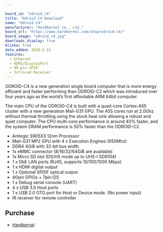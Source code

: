 ```yaml
---

board_id: "odroid_c4"
title: "Odroid C4 Download"
name: "Odroid C4"
manufacturer: "Hardkernel co., Ltd."
board_url: "https://www.hardkernel.com/shop/odroid-c4/"
board_image: "odroid_c4.jpg"
downloads_display: true
blinka: true
date_added: 2020-5-15
features:
  - Ethernet
  - HDMI/DisplayPort
  - 40-pin GPIO
  - Infrared Receiver
---
```


ODROID-C4 is a new generation single board computer that is more energy efficient and faster performing than ODROID-C2 which was introduced over four years ago as the world’s first affordable ARM 64bit computer.

The main CPU of the ODROID-C4 is built with a quad-core Cortex-A55 cluster with a new generation Mali-G31 GPU. The A55 cores run at 2.0Ghz without thermal throttling using the stock heat sink allowing a robust and quiet computer. The CPU multi-core performance is around 40% faster, and the system DRAM performance is 50% faster than the ODROID-C2.

- Amlogic S905X3 12nm Processor
- Mali-G31 MP2 GPU with 4 x Execution Engines (650Mhz)
- DDR4 4GiB with 32-bit bus width
- 1x eMMC connector (8/16/32/64GiB are available)
- 1x Micro SD slot (DS/HS mode up to UHS-I SDR104)
- 1 x GbE LAN ports (RJ45, supports 10/100/1000 Mbps)
- 1 x HDMI digital output
- 1 x Optional SPDIF optical output
- 40pin GPIOs + 7pin I2S
- 1 x Debug serial console (UART)
- 4 x USB 3.0 Host ports
- 1 x USB 2.0 OTG port for Host or Device mode. (No power input)
- IR receiver for remote controller

## Purchase
* [Hardkernel](https://www.hardkernel.com/shop/odroid-c4/)
